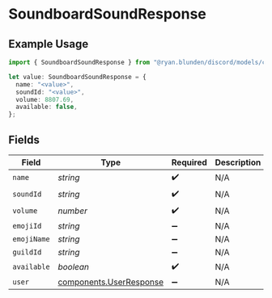 # SoundboardSoundResponse

## Example Usage

```typescript
import { SoundboardSoundResponse } from "@ryan.blunden/discord/models/components";

let value: SoundboardSoundResponse = {
  name: "<value>",
  soundId: "<value>",
  volume: 8807.69,
  available: false,
};
```

## Fields

| Field                                                              | Type                                                               | Required                                                           | Description                                                        |
| ------------------------------------------------------------------ | ------------------------------------------------------------------ | ------------------------------------------------------------------ | ------------------------------------------------------------------ |
| `name`                                                             | *string*                                                           | :heavy_check_mark:                                                 | N/A                                                                |
| `soundId`                                                          | *string*                                                           | :heavy_check_mark:                                                 | N/A                                                                |
| `volume`                                                           | *number*                                                           | :heavy_check_mark:                                                 | N/A                                                                |
| `emojiId`                                                          | *string*                                                           | :heavy_minus_sign:                                                 | N/A                                                                |
| `emojiName`                                                        | *string*                                                           | :heavy_minus_sign:                                                 | N/A                                                                |
| `guildId`                                                          | *string*                                                           | :heavy_minus_sign:                                                 | N/A                                                                |
| `available`                                                        | *boolean*                                                          | :heavy_check_mark:                                                 | N/A                                                                |
| `user`                                                             | [components.UserResponse](../../models/components/userresponse.md) | :heavy_minus_sign:                                                 | N/A                                                                |